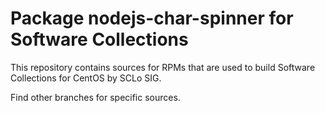 # Package nodejs-char-spinner for Software Collections

This repository contains sources for RPMs that are used
to build Software Collections for CentOS by SCLo SIG.

Find other branches for specific sources.

